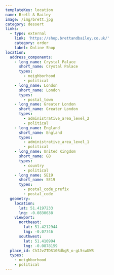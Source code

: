 ```yaml
---
templateKey: location
name: Brett & Bailey
image: /img/brett.jpg
category: dessert
links:
  - type: external
    link: 'https://shop.brettandbailey.co.uk/'
    category: order
    label: Online Shop
location:
  address_components:
    - long_name: Crystal Palace
      short_name: Crystal Palace
      types:
        - neighborhood
        - political
    - long_name: London
      short_name: London
      types:
        - postal_town
    - long_name: Greater London
      short_name: Greater London
      types:
        - administrative_area_level_2
        - political
    - long_name: England
      short_name: England
      types:
        - administrative_area_level_1
        - political
    - long_name: United Kingdom
      short_name: GB
      types:
        - country
        - political
    - long_name: SE19
      short_name: SE19
      types:
        - postal_code_prefix
        - postal_code
  geometry:
    location:
      lat: 51.4197233
      lng: -0.0830638
    viewport:
      northeast:
        lat: 51.4212944
        lng: -0.07746
      southwest:
        lat: 51.410994
        lng: -0.0878159
  place_id: ChIJvZTDS10BdkgR_o-gL5swUW8
  types:
    - neighborhood
    - political
---
```

